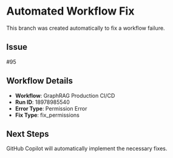 # Automated Workflow Fix

This branch was created automatically to fix a workflow failure.

## Issue

#95

## Workflow Details

- **Workflow**: GraphRAG Production CI/CD
- **Run ID**: 18978985540
- **Error Type**: Permission Error
- **Fix Type**: fix_permissions

## Next Steps

GitHub Copilot will automatically implement the necessary fixes.
